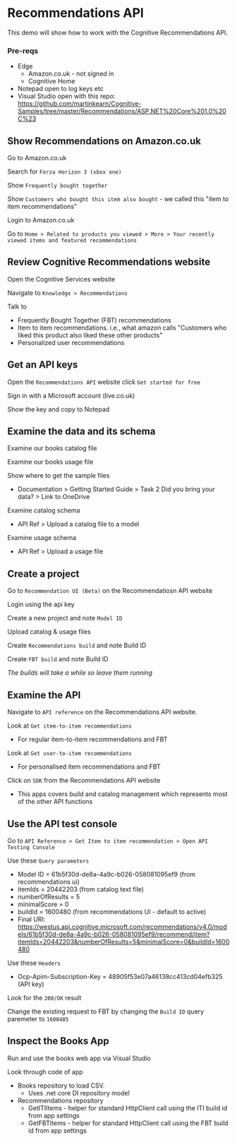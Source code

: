 # Recommendations API
This demo will show how to work with the Cognitive Recommendations API.

### Pre-reqs
* Edge
    * Amazon.co.uk - not signed in
    * Cognitive Home
* Notepad open to log keys etc
* Visual Studio open with this repo: https://github.com/martinkearn/Cognitive-Samples/tree/master/Recommendations/ASP.NET%20Core%201.0%20C%23

## Show Recommendations on Amazon.co.uk
Go to Amazon.co.uk

Search for `Forza Horizon 3 (xbox one)`

Show `Frequently bought together`

Show `Customers who bought this item also bought` - we called this "item to item recommendations"

Login to Amazon.co.uk

Go to `Home > Related to products you viewed > More > Your recently viewed items and featured recommendations`

## Review Cognitive Recommendations website
Open the Cognitive Services website

Navigate to `Knowledge > Recommendations`

Talk to
* Frequently Bought Together (FBT) recommendations
* Item to item recommendations. i.e., what amazon calls "Customers who liked this product also liked these other products"
* Personalized user recommendations

## Get an API keys
Open the `Recommendations API` website click `Get started for free`

Sign in with a Microsoft account (live.co.uk)

Show the key and copy to Notepad

## Examine the data and its schema
Examine our books catalog file

Examine our books usage file

Show where to get the sample files
* Documentation > Getting Started Guide > Task 2 Did you bring your data? > Link to OneDrive

Examine catalog schema
* API Ref > Upload a catalog file to a model
		
Examine usage schema
* API Ref > Upload a usage file

## Create a project
Go to `Recommendation UI (Beta)` on the Recommendatiosn API website

Login using the api key

Create a new project and note `Model ID`

Upload catalog & usage files

Create `Recommendations build` and note Build ID

Create `FBT build` and note Build ID

_The builds will take a while so leave them running_

## Examine the API
Navigate to `API reference` on the Recommendations API website.

Look at `Get item-to-item recommendations`
* For regular item-to-item recommendations and FBT

Look at `Get user-to-item recommendations`
* For personalised item recommendations and FBT

Click on `SDK` from the Recommendations API website
* This apps covers build and catalog management which represents most of the other API functions

## Use the API test console
Go to `API Reference > Get Item to item recommendation > Open API Testing Console`

Use these `Query parameters`
* Model ID = 61b5f30d-de8a-4a9c-b026-058081095ef9 (from recommendations ui)
* itemIds = 20442203 (from catalog text file)
* numberOfResults = 5
* minimalScore = 0
* buildId = 1600480 (from recommendations UI - default to active)
* Final URI: https://westus.api.cognitive.microsoft.com/recommendations/v4.0/models/61b5f30d-de8a-4a9c-b026-058081095ef9/recommend/item?itemIds=20442203&numberOfResults=5&minimalScore=0&buildId=1600480

Use these `Headers`
* Ocp-Apim-Subscription-Key = 48905f53e07a46138cc413cd04efb325 (API key)

Look for the `200/OK` result

Change the existing request to FBT by changing the `Build ID` query paremeter to `1600485`

## Inspect the Books App
Run and use the books web app via Visual Studio

Look through code of app
* Books repository to load CSV. 
    * Uses .net core DI repository model
* Recommendations repository
    * GetITIItems - helper for standard HttpClient call using the ITI build id from app settings
    * GetFBTItems - helper for standard HttpClient call using the FBT build id from app settings



